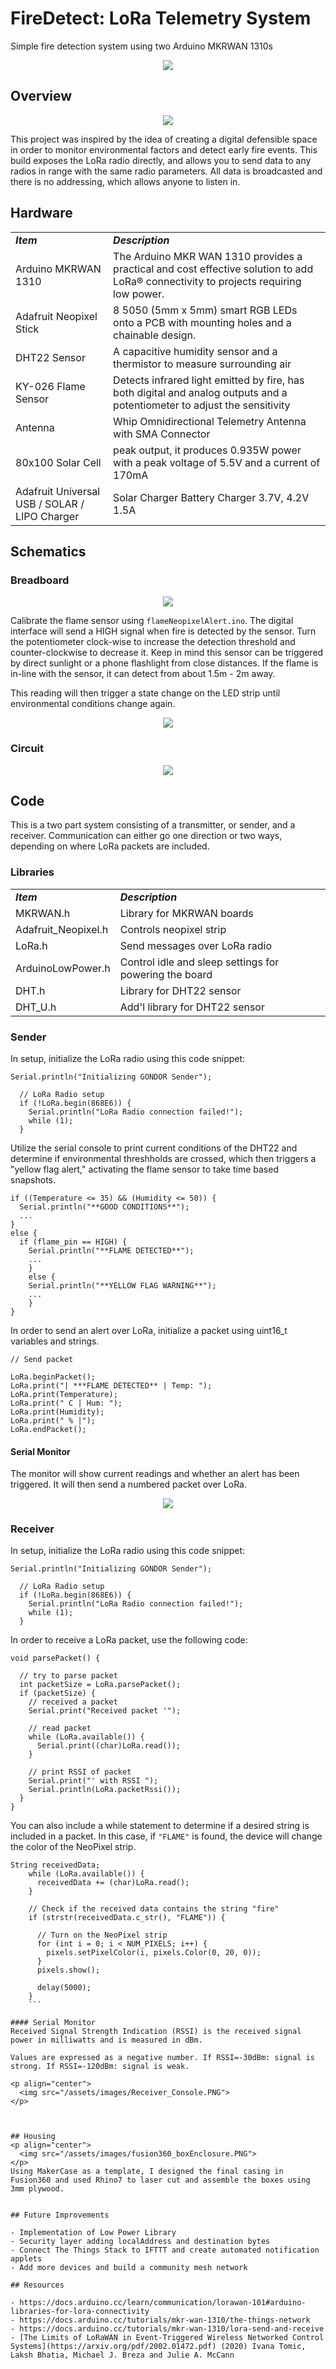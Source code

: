 # FireDetect: LoRa Telemetry System
Simple fire detection system using two Arduino MKRWAN 1310s

<p align="center">
  <img src="/assets/images/finishedDevices.jpg">
</p>

## Overview
<p align="center">
  <img src="/assets/images/defensibleSpace.PNG">
</p>

This project was inspired by the idea of creating a digital defensible space in order to monitor environmental factors and detect early fire events. This build exposes the LoRa radio directly, and allows you to send data to any radios in range with the same radio parameters. All data is broadcasted and there is no addressing, which allows anyone to listen in.

## Hardware 

|     |     |  
| --- | --- | 
| _***Item***_ | _***Description***_ | 
| Arduino MKRWAN 1310 | The Arduino MKR WAN 1310 provides a practical and cost effective solution to add LoRa® connectivity to projects requiring low power.  | 
| Adafruit Neopixel Stick |  8 5050 (5mm x 5mm) smart RGB LEDs onto a PCB with mounting holes and a chainable design. | 
| DHT22 Sensor | A capacitive humidity sensor and a thermistor to measure surrounding air |
| KY-026 Flame Sensor |  Detects infrared light emitted by fire, has both digital and analog outputs and a potentiometer to adjust the sensitivity |
| Antenna | Whip Omnidirectional Telemetry Antenna with SMA Connector |
| 80x100 Solar Cell | peak output, it produces 0.935W power with a peak voltage of 5.5V and a current of 170mA |
| Adafruit Universal USB / SOLAR / LIPO Charger | Solar Charger Battery Charger 3.7V, 4.2V 1.5A |

## Schematics
### Breadboard 
<p align="center">
  <img src="/assets/fritzing/Fritzing_LoRaSender.PNG">
</p>

Calibrate the flame sensor using ```flameNeopixelAlert.ino```. The digital interface will send a HIGH signal when fire is detected by the sensor. Turn the potentiometer clock-wise to increase the detection threshold and counter-clockwise to decrease it. Keep in mind this sensor can be triggered by direct sunlight or a phone flashlight from close distances. If the flame is in-line with the sensor, it can detect from about 1.5m - 2m away.

This reading will then trigger a state change on the LED strip until environmental conditions change again.

<p align="center">
  <img src="/assets/images/alertStates.PNG">
</p>

### Circuit 

<p align="center">
  <img src="/assets/fritzing/schematicFritzing.PNG">
</p>


## Code
This is a two part system consisting of a transmitter, or sender, and a receiver. Communication can either go one direction or two ways, depending on where LoRa packets are included. 
### Libraries
|     |     |  
| --- | --- | 
| _***Item***_ | _***Description***_ | 
| MKRWAN.h | Library for MKRWAN boards  | 
| Adafruit_Neopixel.h | Controls neopixel strip | 
| LoRa.h |  Send messages over LoRa radio |
| ArduinoLowPower.h | Control idle and sleep settings for powering the board |
| DHT.h | Library for DHT22 sensor |
| DHT_U.h | Add'l library for DHT22 sensor |

### Sender
In setup, initialize the LoRa radio using this code snippet:
```
Serial.println("Initializing GONDOR Sender");

  // LoRa Radio setup
  if (!LoRa.begin(868E6)) {
    Serial.println("LoRa Radio connection failed!");
    while (1);
  }
  ```
Utilize the serial console to print current conditions of the DHT22 and determine if environmental threshholds are crossed, which then triggers a "yellow flag alert," activating the flame sensor to take time based snapshots.

```
if ((Temperature <= 35) && (Humidity <= 50)) {
  Serial.println("**GOOD CONDITIONS**");
  ...
}
else {
  if (flame_pin == HIGH) {
    Serial.println("**FLAME DETECTED**");
    ...
    }
    else {
    Serial.println("**YELLOW FLAG WARNING**");
    ...
    }
}
```
In order to send an alert over LoRa, initialize a packet using uint16_t variables and strings.

```
// Send packet

LoRa.beginPacket();
LoRa.print("| ***FLAME DETECTED** | Temp: ");
LoRa.print(Temperature);
LoRa.print(" C | Hum: ");
LoRa.print(Humidity);
LoRa.print(" % |");
LoRa.endPacket();
```
#### Serial Monitor
The monitor will show current readings and whether an alert has been triggered. It will then send a numbered packet over LoRa.

<p align="center">
  <img src="/assets/images/Sender_Console.PNG">
</p>

### Receiver
In setup, initialize the LoRa radio using this code snippet:
```
Serial.println("Initializing GONDOR Sender");

  // LoRa Radio setup
  if (!LoRa.begin(868E6)) {
    Serial.println("LoRa Radio connection failed!");
    while (1);
  }
  ```
In order to receive a LoRa packet, use the following code:

```
void parsePacket() {

  // try to parse packet
  int packetSize = LoRa.parsePacket();
  if (packetSize) {
    // received a packet
    Serial.print("Received packet '");

    // read packet
    while (LoRa.available()) {
      Serial.print((char)LoRa.read());
    }

    // print RSSI of packet
    Serial.print("' with RSSI ");
    Serial.println(LoRa.packetRssi());
  }
}
```
You can also include a while statement to determine if a desired string is included in a packet. In this case, if ```"FLAME"``` is found, the device will change the color of the NeoPixel strip.

```
String receivedData;
    while (LoRa.available()) {
      receivedData += (char)LoRa.read();
    }

    // Check if the received data contains the string "fire"
    if (strstr(receivedData.c_str(), "FLAME")) {

      // Turn on the NeoPixel strip
      for (int i = 0; i < NUM_PIXELS; i++) {
        pixels.setPixelColor(i, pixels.Color(0, 20, 0));
      }
      pixels.show();

      delay(5000);
    }
    ```

#### Serial Monitor
Received Signal Strength Indication (RSSI) is the received signal power in milliwatts and is measured in dBm.

Values are expressed as a negative number. If RSSI=-30dBm: signal is strong. If RSSI=-120dBm: signal is weak.

<p align="center">
  <img src="/assets/images/Receiver_Console.PNG">
</p>



## Housing
<p align="center">
  <img src="/assets/images/fusion360_boxEnclosure.PNG">
</p>
Using MakerCase as a template, I designed the final casing in Fusion360 and used Rhino7 to laser cut and assemble the boxes using 3mm plywood.


## Future Improvements

- Implementation of Low Power Library 
- Security layer adding localAddress and destination bytes
- Connect The Things Stack to IFTTT and create automated notification applets 
- Add more devices and build a community mesh network

## Resources

- https://docs.arduino.cc/learn/communication/lorawan-101#arduino-libraries-for-lora-connectivity
- https://docs.arduino.cc/tutorials/mkr-wan-1310/the-things-network
- https://docs.arduino.cc/tutorials/mkr-wan-1310/lora-send-and-receive
- [The Limits of LoRaWAN in Event-Triggered Wireless Networked Control Systems](https://arxiv.org/pdf/2002.01472.pdf) (2020) Ivana Tomic, Laksh Bhatia, Michael J. Breza and Julie A. McCann
